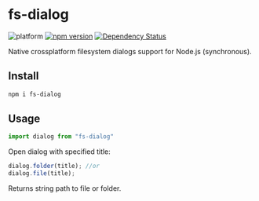 # fs-dialog
![platform]
[![npm version][npm-badge]][npm-url]
[![Dependency Status][david-badge]][david-url]

Native crossplatform filesystem dialogs support for Node.js (synchronous).

## Install

```sh
npm i fs-dialog
```

## Usage

```js
import dialog from "fs-dialog"
```

Open dialog with specified title:
```js
dialog.folder(title); //or
dialog.file(title);
```
Returns string path to file or folder.

[npm-badge]: https://badge.fury.io/js/fs-dialog.svg
[npm-url]: https://badge.fury.io/js/fs-dialog
[david-badge]: https://david-dm.org/mihael-stormrage/fs-dialog.svg
[david-url]: https://david-dm.org/mihael-stormrage/fs-dialog
[platform]: https://img.shields.io/badge/platform-windows%20%7C%20macos%20%7C%20linux-informational
